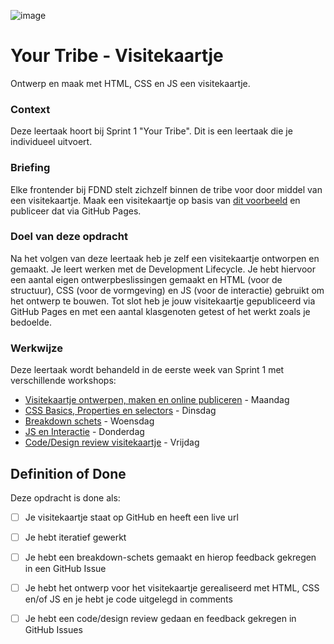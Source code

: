 
![image](https://user-images.githubusercontent.com/1391509/188114337-54f6a9eb-dc0c-42e9-a455-6ac636edb7c6.jpeg)

# Your Tribe - Visitekaartje

Ontwerp en maak met HTML, CSS en JS een visitekaartje.

### Context

Deze leertaak hoort bij Sprint 1 "Your Tribe". Dit is een leertaak die je individueel uitvoert.


### Briefing

Elke frontender bij FDND stelt zichzelf binnen de tribe voor door middel van een visitekaartje. Maak een visitekaartje op basis van [dit voorbeeld](https://fdnd-task.github.io/your-tribe-profile-card/) en publiceer dat via GitHub Pages.


### Doel van deze opdracht

Na het volgen van deze leertaak heb je zelf een visitekaartje ontworpen en gemaakt. Je leert werken met de Development Lifecycle. Je hebt hiervoor een aantal eigen ontwerpbeslissingen gemaakt en HTML (voor de structuur), CSS (voor de vormgeving) en JS (voor de interactie) gebruikt om het ontwerp te bouwen. Tot slot heb je jouw visitekaartje gepubliceerd via GitHub Pages en met een aantal klasgenoten getest of het werkt zoals je bedoelde.



### Werkwijze

Deze leertaak wordt behandeld in de eerste week van Sprint 1 met verschillende workshops:

- [Visitekaartje ontwerpen, maken en online publiceren](visitekaartje-ontwerpen-maken-en-online-publiceren.md) - Maandag
- [CSS Basics, Properties en selectors](css-basics-properties-en-selectors.md) - Dinsdag
- [Breakdown schets](breakdown-schets.md) - Woensdag
- [JS en Interactie](js-en-interactie.md) - Donderdag
- [Code/Design review visitekaartje](code-design-review-visitekaartje.md) - Vrijdag




## Definition of Done

Deze opdracht is done als:

- [ ] Je visitekaartje staat op GitHub en heeft een live url
- [ ] Je hebt iteratief gewerkt
- [ ] Je hebt een breakdown-schets gemaakt en hierop feedback gekregen in een GitHub Issue
- [ ] Je hebt het ontwerp voor het visitekaartje gerealiseerd met HTML, CSS en/of JS en je hebt je code uitgelegd in comments
- [ ] Je hebt een code/design review gedaan en feedback gekregen in GitHub Issues

